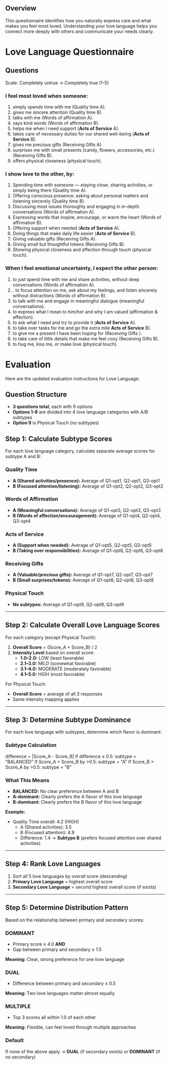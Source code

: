 ## Overview

This questionnaire identifies how you naturally express care and what makes you feel most loved. Understanding your love language helps you connect more deeply with others and communicate your needs clearly.

# Love Language Questionnaire

## Questions

Scale: Completely untrue → Completely true (1-5)

### **I feel most loved when someone:**

1. simply spends time with me (Quality time A).
2. gives me sincere attention (Quality time B).
3. talks with me (Words of affirmation A).
4. says kind words (Words of affirmation B).
5. helps me when I need support (**Acts of Service** A).
6. takes care of necessary duties for our shared well-being (**Acts of Service** B).
7. gives me precious gifts (Receiving Gifts A)
8. surprises me with small presents (candy, flowers, accessories, etc.) (Receiving Gifts B).
9. offers physical closeness (physical touch).

### **I show love to the other, by:**

1. Spending time with someone — staying close, sharing activities, or simply being there (Quatity time A).
2. Offering conscious presence: asking about personal matters and listening sincerely (Quality time B).
3. Discussing most issues thoroughly and engaging in in-depth conversations (Words of affirmation A).
4. Expressing words that inspire, encourage, or warm the heart (Words of affirmation B).
5. Offering support when needed (**Acts of Service** A).
6. Doing things that make daily life easier (**Acts of Service** B).
7. Giving valuable gifts (Receiving Gifts A).
8. Giving small but thoughtful tokens (Receiving Gifts B).
9. Showing physical closeness and affection through touch (physical touch).

### When I feel emotional uncertainty, I expect the other person:

1. to just spend time with me and share activities, without deep conversations (Words of affirmation A).
2. . to focus attention on me, ask about my feelings, and listen sincerely without distractions (Words of affirmation B).
3. to talk with me and engage in meaningful dialogue (meaningful conversations).
4. to express what I mean to him/her and why I am valued (affirmation & affection).
5. to ask what I need and try to provide it (**Acts of Service** A).
6. to take over tasks for me and go the extra mile **Acts of Service** B).
7. to give me a present I have been hoping for (Receiving Gifts ).
8. to take care of little details that make me feel cozy (Receiving Gifts B).
9. to hug me, kiss me, or make love (physical touch).

# Evaluation

Here are the updated evaluation instructions for Love Language:

## **Question Structure**

- **3 questions total**, each with 9 options
- **Options 1-8** are divided into 4 love language categories with A/B subtypes
- **Option 9** is Physical Touch (no subtypes)

## **Step 1: Calculate Subtype Scores**

For each love language category, calculate separate average scores for subtype A and B:

### **Quality Time**

- **A (Shared activities/presence):** Average of Q1-opt1, Q2-opt1, Q3-opt1
- **B (Focused attention/listening):** Average of Q1-opt2, Q2-opt2, Q3-opt2

### **Words of Affirmation**

- **A (Meaningful conversations):** Average of Q1-opt3, Q2-opt3, Q3-opt3
- **B (Words of affection/encouragement):** Average of Q1-opt4, Q2-opt4, Q3-opt4

### **Acts of Service**

- **A (Support when needed):** Average of Q1-opt5, Q2-opt5, Q3-opt5
- **B (Taking over responsibilities):** Average of Q1-opt6, Q2-opt6, Q3-opt6

### **Receiving Gifts**

- **A (Valuable/precious gifts):** Average of Q1-opt7, Q2-opt7, Q3-opt7
- **B (Small surprises/tokens):** Average of Q1-opt8, Q2-opt8, Q3-opt8

### **Physical Touch**

- **No subtypes:** Average of Q1-opt9, Q2-opt9, Q3-opt9

---

## **Step 2: Calculate Overall Love Language Scores**

For each category (except Physical Touch):

1. **Overall Score** = (Score_A + Score_B) / 2
2. **Intensity Level** based on overall score:
   - **1.0–2.0:** LOW (least favorable)
   - **2.1–3.0:** MILD (somewhat favorable)
   - **3.1–4.0:** MODERATE (moderately favorable)
   - **4.1–5.0:** HIGH (most favorable)

For Physical Touch:

- **Overall Score** = average of all 3 responses
- Same intensity mapping applies

---

## **Step 3: Determine Subtype Dominance**

For each love language with subtypes, determine which flavor is dominant:

### **Subtype Calculation**

difference = |Score_A - Score_B| If difference ≤ 0.5: subtype = "BALANCED" If Score_A > Score_B by >0.5: subtype = "A" If Score_B > Score_A by >0.5: subtype = "B"

### **What This Means**

- **BALANCED:** No clear preference between A and B
- **A-dominant:** Clearly prefers the A flavor of this love language
- **B-dominant:** Clearly prefers the B flavor of this love language

**Example:**

- Quality Time overall: 4.2 (HIGH)
  - A (Shared activities): 3.5
  - B (Focused attention): 4.9
  - Difference: 1.4 → **Subtype B** (prefers focused attention over shared activities)

---

## **Step 4: Rank Love Languages**

1. Sort all 5 love languages by overall score (descending)
2. **Primary Love Language** = highest overall score
3. **Secondary Love Language** = second highest overall score (if exists)

---

## **Step 5: Determine Distribution Pattern**

Based on the relationship between primary and secondary scores:

### **DOMINANT**

- Primary score ≥ 4.0 **AND**
- Gap between primary and secondary ≥ 1.5

**Meaning:** Clear, strong preference for one love language

### **DUAL**

- Difference between primary and secondary ≤ 0.5

**Meaning:** Two love languages matter almost equally

### **MULTIPLE**

- Top 3 scores all within 1.0 of each other

**Meaning:** Flexible, can feel loved through multiple approaches

### **Default**

If none of the above apply → **DUAL** (if secondary exists) or **DOMINANT** (if no secondary)
